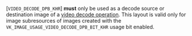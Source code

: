 [`VIDEO_DECODE_DPB_KHR`] **must**  only be used as a
decode source or destination image of a [video
decode operation](https://www.khronos.org/registry/vulkan/specs/1.3-extensions/html/vkspec.html#video-decode-operations).
This layout is valid only for image subresources of images created with
the `VK_IMAGE_USAGE_VIDEO_DECODE_DPB_BIT_KHR` usage bit enabled.